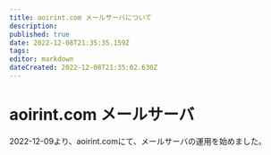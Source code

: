 ```yaml
---
title: aoirint.com メールサーバについて
description: 
published: true
date: 2022-12-08T21:35:35.159Z
tags: 
editor: markdown
dateCreated: 2022-12-08T21:35:02.630Z
---
```


# aoirint.com メールサーバ

2022-12-09より、aoirint.comにて、メールサーバの運用を始めました。

